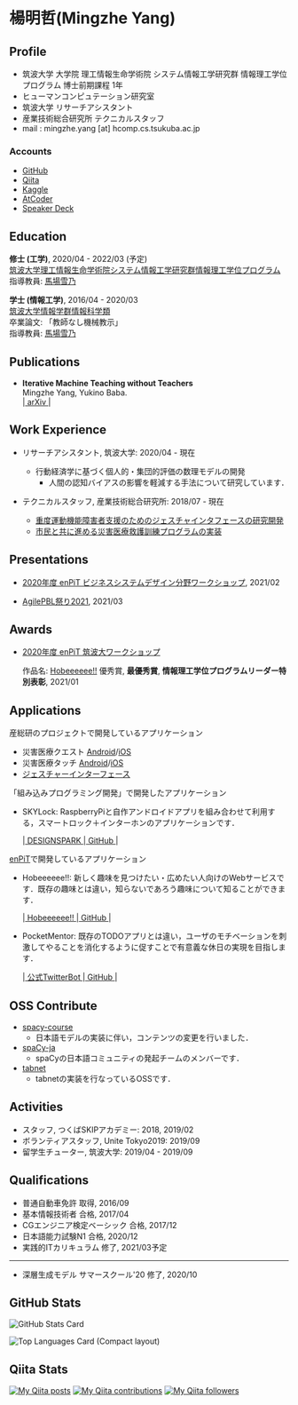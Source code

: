 # 楊明哲(Mingzhe Yang)

## Profile

- 筑波大学 大学院 理工情報生命学術院 システム情報工学研究群 情報理工学位プログラム 博士前期課程 1年
- ヒューマンコンピュテーション研究室
- 筑波大学 リサーチアシスタント
- 産業技術総合研究所 テクニカルスタッフ
- mail : mingzhe.yang [at] hcomp.cs.tsukuba.ac.jp

### Accounts

- [GitHub](https://github.com/mei28)
- [Qiita](https://qiita.com/mei28)
- [Kaggle](https://www.kaggle.com/me1kaggle)
- [AtCoder](https://atcoder.jp/users/mei28)
- [Speaker Deck](https://speakerdeck.com/mei28)

## Education

**修士 (工学)**, 2020/04 - 2022/03 (予定)  
[筑波大学理工情報生命学術院システム情報工学研究群情報理工学位プログラム](https://www.cs.tsukuba.ac.jp/)  
指導教員: [馬場雪乃](http://yukinobaba.jp/)  

**学士 (情報工学)**, 2016/04 - 2020/03  
[筑波大学情報学群情報科学類](https://www.coins.tsukuba.ac.jp/)  
卒業論文: 「教師なし機械教示」  
指導教員: [馬場雪乃](http://yukinobaba.jp/)  

<!-- ## Research -->


## Publications

- **Iterative Machine Teaching without Teachers**  
Mingzhe Yang, Yukino Baba.  
|[ arXiv ](https://arxiv.org/abs/2006.15339)|

## Work Experience

- リサーチアシスタント, 筑波大学: 2020/04 - 現在
  - 行動経済学に基づく個人的・集団的評価の数理モデルの開発
    - 人間の認知バイアスの影響を軽減する手法について研究しています．

- テクニカルスタッフ, 産業技術総合研究所: 2018/07 - 現在
  - [重度運動機能障害者支援のためのジェスチャインタフェースの研究開発](http://gesture-interface.jp/gesture-interface/)
  - [市民と共に進める災害医療救護訓練プログラムの実装](http://www.disaster-medutainment.jp/)

## Presentations

- [2020年度 enPiT ビジネスシステムデザイン分野ワークショップ](https://enpit.cs.ehime-u.ac.jp/bizsysdws2020/), 2021/02

- [AgilePBL祭り2021](https://agilepbl.org/), 2021/03


## Awards

- [ 2020年度 enPiT 筑波大ワークショップ ](https://enpit.coins.tsukuba.ac.jp/tsukubaws2020/)

  作品名: [Hobeeeeee!!](https://hobeeeeee.netlify.app/)
  優秀賞, **最優秀賞**, **情報理工学位プログラムリーダー特別表彰**, 2021/01
## Applications

産総研のプロジェクトで開発しているアプリケーション

- 災害医療クエスト [Android](https://play.google.com/store/apps/details?id=go.aist.DMQuest)/[iOS](https://apps.apple.com/jp/app/zai-hai-yi-liaoquest/id1139119937)
- 災害医療タッチ [Android](https://play.google.com/store/apps/details?id=go.aist.DMTouch)/[iOS](https://apps.apple.com/jp/app/zai-hai-yi-liaotatchi/id1139091258)
- [ジェスチャーインターフェース](http://gesture-interface.jp/download/gesture_music/)

「組み込みプログラミング開発」で開発したアプリケーション  

- SKYLock: RaspberryPiと自作アンドロイドアプリを組み合わせて利用する，スマートロック＋インターホンのアプリケーションです．  

  \|[ DESIGNSPARK ](https://www.rs-online.com/designspark/skylock-jp)\|[ GitHub ](https://github.com/mei28/SKY_LOCK)\|

[enPiT](https://enpit.coins.tsukuba.ac.jp/)で開発しているアプリケーション

- Hobeeeeee!!: 新しく趣味を見つけたい・広めたい人向けのWebサービスです．既存の趣味とは違い，知らないであろう趣味について知ることができます．

  \|[ Hobeeeeee!! ](https://hobeeeeee.netlify.app/)\|[ GitHub ](https://github.com/enpitut2020/Hobeeeeee)\|

- PocketMentor: 既存のTODOアプリとは違い，ユーザのモチベーションを刺激してやることを消化するように促すことで有意義な休日の実現を目指します．  

  \|[ 公式TwitterBot ](https://twitter.com/MentorPocket)\|[ GitHub ](https://github.com/enpitut2020/PocketMentor)\|


## OSS Contribute

- [spacy-course](https://github.com/ines/spacy-course)
  - 日本語モデルの実装に伴い，コンテンツの変更を行いました．
- [spaCy-ja](https://github.com/spaCy-ja)
  - spaCyの日本語コミュニティの発起チームのメンバーです．
- [tabnet](https://github.com/dreamquark-ai/tabnet)
  - tabnetの実装を行なっているOSSです．

## Activities

- スタッフ, つくばSKIPアカデミー: 2018, 2019/02
- ボランティアスタッフ, Unite Tokyo2019: 2019/09
- 留学生チューター, 筑波大学: 2019/04 - 2019/09

## Qualifications

- 普通自動車免許 取得, 2016/09
- 基本情報技術者 合格, 2017/04
- CGエンジニア検定ベーシック 合格, 2017/12
- 日本語能力試験N1 合格, 2020/12
- 実践的ITカリキュラム 修了, 2021/03予定


---

- 深層生成モデル サマースクール'20 修了, 2020/10

## GitHub Stats

![GitHub Stats Card](https://github-readme-stats.vercel.app/api?username=mei28&show_icons=true&count_private=true&theme=buefy)

![Top Languages Card (Compact layout)](https://github-readme-stats.vercel.app/api/top-langs/?username=mei28&layout=compact&theme=buefy)

## Qiita Stats

[![My Qiita posts](https://qiita-badge.apiapi.app/s/mei28/posts.svg)](http://qiita.com/mei28) [![My Qiita contributions](https://qiita-badge.apiapi.app/s/mei28/contributions.svg)](http://qiita.com/mei28) [![My Qiita followers](https://qiita-badge.apiapi.app/s/mei28/followers.svg)](http://qiita.com/mei28)
